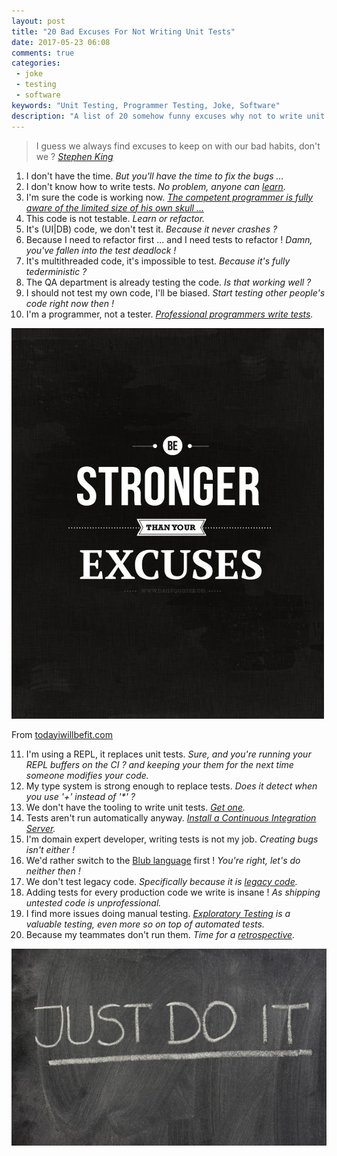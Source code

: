 ```yaml
---
layout: post
title: "20 Bad Excuses For Not Writing Unit Tests"
date: 2017-05-23 06:08
comments: true
categories: 
 - joke
 - testing
 - software
keywords: "Unit Testing, Programmer Testing, Joke, Software"
description: "A list of 20 somehow funny excuses why not to write unit tests"
---
```

> I guess we always find excuses to keep on with our bad habits, don't we ? *[Stephen King](http://www.goodreads.com/quotes/797048-i-guess-we-always-find-excuses-to-keep-on-with)*


1. I don't have the time. *But you'll have the time to fix the bugs ...*
2. I don't know how to write tests. *No problem, anyone can [learn](/from-apprentice-to-master-how-to-learn-tdd-test-driven-development/).*
3. I'm sure the code is working now. *[The competent programmer is fully aware of the limited size of his own skull ...](https://www.brainyquote.com/quotes/quotes/e/edsgerdijk204340.html)*
4. This code is not testable. *Learn or refactor.*
5. It's (UI|DB) code, we don't test it. *Because it never crashes ?*
6. Because I need to refactor first ... and I need tests to refactor ! *Damn, you've fallen into the test deadlock !*
7. It's multithreaded code, it's impossible to test. *Because it's fully tederministic ?*
8. The QA department is already testing the code. *Is that working well ?*
9. I should not test my own code, I'll be biased. *Start testing other people's code right now then !*
10. I'm a programmer, not a tester. *[Professional programmers write tests](https://softwareengineering.stackexchange.com/questions/159572/as-a-professional-developer-is-it-acceptable-to-not-write-unit-tests).*

![A quote 'Be Stronger Than Your Excuses'](../imgs/2017-05-23-20-bad-excuses-for-not-writing-unit-tests/stronger_than_excuses_quote.jpg)<div class="image-credits">From [todayiwillbefit.com](https://todayiwillbefit.com/2013/10/30/excuses-suck-top-10-bad-excuses-to-not-exercise/)</div>

11. I'm using a REPL, it replaces unit tests. *Sure, and you're running your REPL buffers on the CI ? and keeping your them for the next time someone modifies your code.*
12. My type system is strong enough to replace tests. *Does it detect when you use '+' instead of '\*' ?*
13. We don't have the tooling to write unit tests. *[Get one](https://en.wikipedia.org/wiki/List_of_unit_testing_frameworks).*
14. Tests aren't run automatically anyway. *[Install a Continuous Integration Server](https://en.wikipedia.org/wiki/Comparison_of_continuous_integration_software).*
15. I'm domain expert developer, writing tests is not my job. *Creating bugs isn't either !*
16. We'd rather switch to the [Blub language](http://www.paulgraham.com/avg.html) first ! *You're right, let's do neither then !*
17. We don't test legacy code. *Specifically because it is [legacy code](https://en.wikipedia.org/wiki/Legacy_code).*
18. Adding tests for every production code we write is insane ! *As shipping untested code is unprofessional.*
19. I find more issues doing manual testing. *[Exploratory Testing](/how-we-started-exploratory-testing/) is a valuable testing, even more so on top of automated tests.*
20. Because my teammates don't run them. *Time for a [retrospective](/most-scrum-teams-are-not-agile/).*

!['Just Do It' written on a board](../imgs/2017-05-23-20-bad-excuses-for-not-writing-unit-tests/just-do-it.jpg)